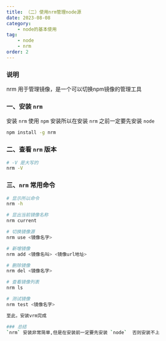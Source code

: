 ```yaml
---
title: （二）使用nrm管理node源
date: 2023-08-08
category:
    - node的基本使用
tag:
    - node
    - nrm
order: 2
---
```


### 说明
nrm 用于管理镜像，是一个可以切换npm镜像的管理工具

### 一、安装 `nrm`
安装 `nrm` 使用 `npm` 安装所以在安装 `nrm` 之前一定要先安装 `node`
```sh
npm install -g nrm
```

### 二、查看 `nrm` 版本
```sh
# -V 是大写的
nrm -V
```

### 三、`nrm` 常用命令
```sh
# 显示所以命令
nrm -h

# 显出当前镜像名称
nrm current

# 切换镜像源
nrm use <镜像名字>

# 新增镜像
nrm add <镜像名叫> <镜像url地址>

# 删除镜像
nrm del <镜像名字>

# 查看镜像列表
nrm ls

# 测试镜像
nrm test <镜像名字>

至此，安装vrm完成

### 总结
`nrm` 安装非常简单,但是在安装前一定要先安装 `node`  否则安装不上
